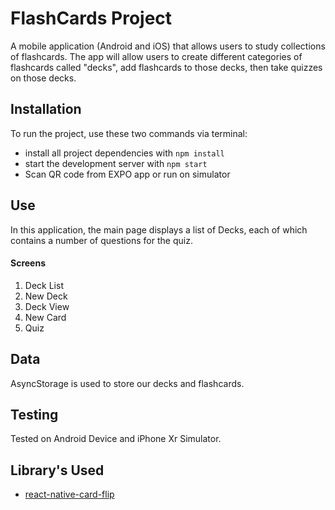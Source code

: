 # FlashCards Project

A mobile application (Android and iOS) that allows users to study collections of flashcards. The app will allow users to create different categories of flashcards called "decks", add flashcards to those decks, then take quizzes on those decks.

## Installation

To run the project, use these two commands via terminal:

* install all project dependencies with `npm install`
* start the development server with `npm start`
* Scan QR code from EXPO app or run on simulator

## Use
In this application, the main page displays a list of Decks, each of which contains a number of questions for the quiz.

#### Screens
1. Deck List 
2. New Deck
3. Deck View
4. New Card
5. Quiz

## Data

AsyncStorage is used to store our decks and flashcards.

## Testing
Tested on Android Device and iPhone Xr Simulator.

## Library's Used

- [react-native-card-flip](https://github.com/lhandel/react-native-card-flip)
